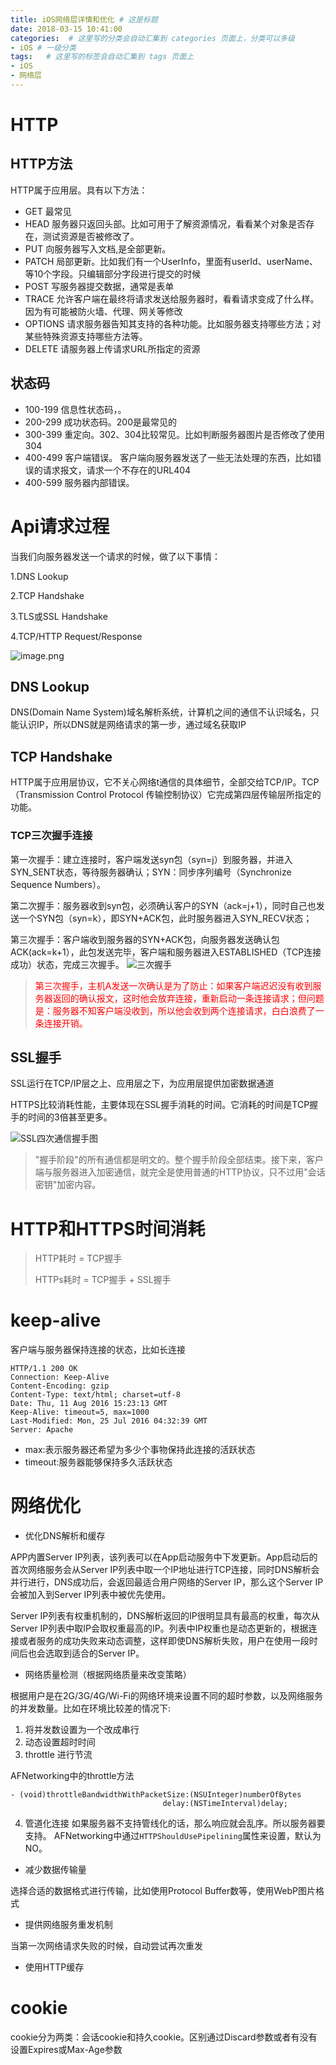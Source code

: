 ```yaml
---
title: iOS网络层详情和优化 # 这是标题
date: 2018-03-15 10:41:00
categories:  # 这里写的分类会自动汇集到 categories 页面上，分类可以多级
- iOS # 一级分类
tags:   # 这里写的标签会自动汇集到 tags 页面上
- iOS
- 网络层
---
```

# HTTP
## HTTP方法
HTTP属于应用层。具有以下方法：
* GET 最常见
* HEAD 服务器只返回头部。比如可用于了解资源情况，看看某个对象是否存在，测试资源是否被修改了。
* PUT 向服务器写入文档,是全部更新。
* PATCH 局部更新。比如我们有一个UserInfo，里面有userId、userName、等10个字段。只编辑部分字段进行提交的时候
* POST 写服务器提交数据，通常是表单
* TRACE 允许客户端在最终将请求发送给服务器时，看看请求变成了什么样。因为有可能被防火墙、代理、网关等修改
* OPTIONS 请求服务器告知其支持的各种功能。比如服务器支持哪些方法；对某些特殊资源支持哪些方法等。
* DELETE 请服务器上传请求URL所指定的资源

## 状态码
* 100-199 信息性状态码，。
* 200-299 成功状态码。200是最常见的
* 300-399 重定向。302、304比较常见。比如判断服务器图片是否修改了使用304
* 400-499 客户端错误。
客户端向服务器发送了一些无法处理的东西，比如错误的请求报文，请求一个不存在的URL404
* 400-599 服务器内部错误。
# Api请求过程
当我们向服务器发送一个请求的时候，做了以下事情：

1.DNS Lookup

2.TCP Handshake

3.TLS或SSL Handshake

4.TCP/HTTP Request/Response

![image.png](https://upload-images.jianshu.io/upload_images/6644906-69ddcaded5aadf03.png?imageMogr2/auto-orient/strip%7CimageView2/2/w/1240)
## DNS Lookup
DNS(Domain Name System)域名解析系统，计算机之间的通信不认识域名，只能认识IP，所以DNS就是网络请求的第一步，通过域名获取IP
## TCP Handshake
HTTP属于应用层协议，它不关心网络t通信的具体细节，全部交给TCP/IP。TCP（Transmission Control Protocol 传输控制协议）它完成第四层传输层所指定的功能。
### TCP三次握手连接
第一次握手：建立连接时，客户端发送syn包（syn=j）到服务器，并进入SYN_SENT状态，等待服务器确认；SYN：同步序列编号（Synchronize Sequence Numbers）。

第二次握手：服务器收到syn包，必须确认客户的SYN（ack=j+1），同时自己也发送一个SYN包（syn=k），即SYN+ACK包，此时服务器进入SYN_RECV状态；

第三次握手：客户端收到服务器的SYN+ACK包，向服务器发送确认包ACK(ack=k+1），此包发送完毕，客户端和服务器进入ESTABLISHED（TCP连接成功）状态，完成三次握手。
![三次握手](http://img.blog.csdn.net/20160914100821925?watermark/2/text/aHR0cDovL2Jsb2cuY3Nkbi5uZXQv/font/5a6L5L2T/fontsize/400/fill/I0JBQkFCMA==/dissolve/70/gravity/Center)
> <font color="red">第三次握手，主机A发送一次确认是为了防止：如果客户端迟迟没有收到服务器返回的确认报文，这时他会放弃连接，重新启动一条连接请求；但问题是：服务器不知客户端没收到，所以他会收到两个连接请求，白白浪费了一条连接开销。</font>

## SSL握手
SSL运行在TCP/IP层之上、应用层之下，为应用层提供加密数据通道

HTTPS比较消耗性能，主要体现在SSL握手消耗的时间。它消耗的时间是TCP握手的时间的3倍甚至更多。

![SSL四次通信握手图](http://www.ruanyifeng.com/blogimg/asset/201402/bg2014020502.png)
>"握手阶段"的所有通信都是明文的。整个握手阶段全部结束。接下来，客户端与服务器进入加密通信，就完全是使用普通的HTTP协议，只不过用"会话密钥"加密内容。
# HTTP和HTTPS时间消耗
>HTTP耗时 = TCP握手
>
>HTTPs耗时 = TCP握手 + SSL握手

# keep-alive
客户端与服务器保持连接的状态，比如长连接

    HTTP/1.1 200 OK
    Connection: Keep-Alive
    Content-Encoding: gzip
    Content-Type: text/html; charset=utf-8
    Date: Thu, 11 Aug 2016 15:23:13 GMT
    Keep-Alive: timeout=5, max=1000
    Last-Modified: Mon, 25 Jul 2016 04:32:39 GMT
    Server: Apache
* max:表示服务器还希望为多少个事物保持此连接的活跃状态
* timeout:服务器能够保持多久活跃状态
# 网络优化
* 优化DNS解析和缓存

APP内置Server IP列表，该列表可以在App启动服务中下发更新。App启动后的首次网络服务会从Server IP列表中取一个IP地址进行TCP连接，同时DNS解析会并行进行，DNS成功后，会返回最适合用户网络的Server IP，那么这个Server IP会被加入到Server IP列表中被优先使用。

Server IP列表有权重机制的，DNS解析返回的IP很明显具有最高的权重，每次从Server IP列表中取IP会取权重最高的IP。列表中IP权重也是动态更新的，根据连接或者服务的成功失败来动态调整，这样即使DNS解析失败，用户在使用一段时间后也会选取到适合的Server IP。

* 网络质量检测（根据网络质量来改变策略）

根据用户是在2G/3G/4G/Wi-Fi的网络环境来设置不同的超时参数，以及网络服务的并发数量。比如在环境比较差的情况下:

  1. 将并发数设置为一个改成串行
  2. 动态设置超时时间
  3. throttle 进行节流

AFNetworking中的throttle方法
```
- (void)throttleBandwidthWithPacketSize:(NSUInteger)numberOfBytes
                                  delay:(NSTimeInterval)delay;
```
  4. 管道化连接
  如果服务器不支持管线化的话，那么响应就会乱序。所以服务器要支持。
  AFNetworking中通过`HTTPShouldUsePipelining`属性来设置，默认为NO。
* 减少数据传输量

选择合适的数据格式进行传输，比如使用Protocol Buffer数等，使用WebP图片格式
* 提供网络服务重发机制

当第一次网络请求失败的时候，自动尝试再次重发
* 使用HTTP缓存

# cookie
cookie分为两类：会话cookie和持久cookie。区别通过Discard参数或者有没有设置Expires或Max-Age参数
